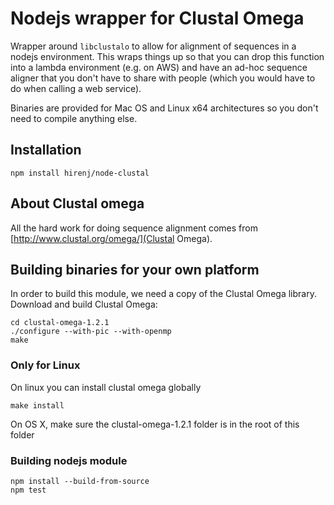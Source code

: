 # Nodejs wrapper for Clustal Omega

Wrapper around `libclustalo` to allow for alignment of sequences in a nodejs environment. This wraps things up
 so that you can drop this function into a lambda environment (e.g. on AWS) and have an ad-hoc sequence aligner
 that you don't have to share with people (which you would have to do when calling a web service).

Binaries are provided for Mac OS and Linux x64 architectures so you don't need to compile anything else.

## Installation

```
npm install hirenj/node-clustal
```

## About Clustal omega

All the hard work for doing sequence alignment comes from [http://www.clustal.org/omega/](Clustal Omega).


## Building binaries for your own platform
In order to build this module, we need a copy of the Clustal Omega library. Download and build Clustal Omega:
```
cd clustal-omega-1.2.1
./configure --with-pic --with-openmp
make
```

### Only for Linux
On linux you can install clustal omega globally
```
make install
```

On OS X, make sure the clustal-omega-1.2.1 folder is in the root of this folder

### Building nodejs module
```
npm install --build-from-source
npm test
```